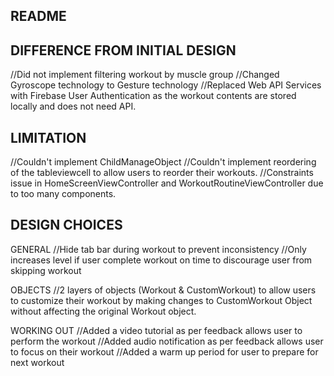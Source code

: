 
README
-----------
DIFFERENCE FROM INITIAL DESIGN
-------------------------------------------
//Did not implement filtering workout by muscle group
//Changed Gyroscope technology to Gesture technology
//Replaced Web API Services with Firebase User Authentication as the workout contents are stored locally and does not need API.

LIMITATION
--------------
//Couldn't implement ChildManageObject
//Couldn't implement reordering of the tableviewcell to allow users to reorder their workouts. 
//Constraints issue in HomeScreenViewController and WorkoutRoutineViewController due to too many components.

DESIGN CHOICES
----------------------
GENERAL
//Hide tab bar during workout to prevent inconsistency
//Only increases level if user complete workout on time to discourage user from skipping workout

OBJECTS
//2 layers of objects (Workout & CustomWorkout) to allow users to customize their workout by making changes to CustomWorkout Object without affecting the original Workout object.

WORKING OUT
//Added a video tutorial as per feedback allows user to perform the workout
//Added audio notification as per feedback allows user to focus on their workout
//Added a warm up period for user to prepare for next workout




